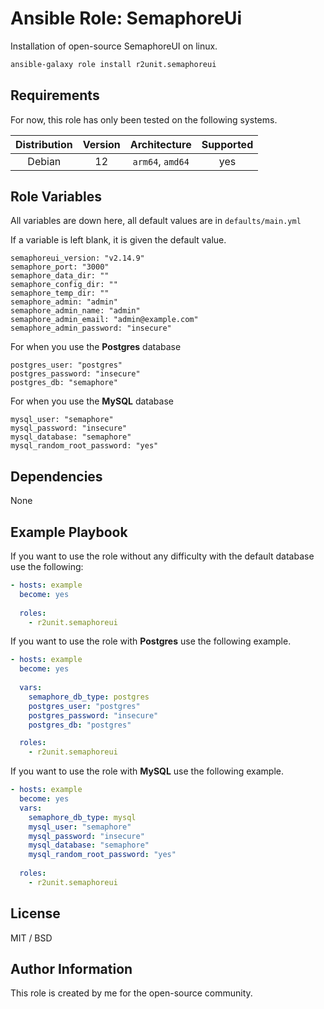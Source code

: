 Ansible Role: SemaphoreUi
=========

Installation of open-source SemaphoreUI on linux. 

```bash
ansible-galaxy role install r2unit.semaphoreui
```
Requirements
------------

For now, this role has only been tested on the following systems. 

| Distribution | Version |  Architecture  |  Supported  |
|:------------:|:-------:|:--------------:|:-----------:|
|    Debian    |   12    | `arm64`, `amd64` |   yes   |



Role Variables
--------------

All variables are down here, all default values are in `defaults/main.yml`

If a variable is left blank, it is given the default value.

```dotenv
semaphoreui_version: "v2.14.9"
semaphore_port: "3000"
semaphore_data_dir: ""
semaphore_config_dir: ""
semaphore_temp_dir: ""
semaphore_admin: "admin"
semaphore_admin_name: "admin"
semaphore_admin_email: "admin@example.com"
semaphore_admin_password: "insecure" 
```

For when you use the **Postgres** database
```dotenv
postgres_user: "postgres"
postgres_password: "insecure"
postgres_db: "semaphore"
```

For when you use the **MySQL** database
```dotenv
mysql_user: "semaphore"
mysql_password: "insecure"
mysql_database: "semaphore"
mysql_random_root_password: "yes"
```

Dependencies
------------

None

Example Playbook
----------------

If you want to use the role without any difficulty with the default database use the following:

```yaml
- hosts: example
  become: yes
  
  roles:
    - r2unit.semaphoreui
```
If you want to use the role with **Postgres** use the following example.
```yaml
- hosts: example
  become: yes
  
  vars:
    semaphore_db_type: postgres
    postgres_user: "postgres"
    postgres_password: "insecure"
    postgres_db: "postgres"

  roles:
    - r2unit.semaphoreui
```

If you want to use the role with **MySQL** use the following example.
```yaml
- hosts: example
  become: yes
  vars:
    semaphore_db_type: mysql
    mysql_user: "semaphore"
    mysql_password: "insecure" 
    mysql_database: "semaphore"
    mysql_random_root_password: "yes"
      
  roles:
    - r2unit.semaphoreui
```

License
-------

MIT / BSD

Author Information
------------------

This role is created by me for the open-source community.
